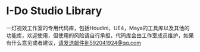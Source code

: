 ﻿# I-Do Studio Library
一灯视效工作室的专用代码库，包括Houdini，UE4，Maya的工具库以及其他的功能库，欢迎使用，但使用的风险请自行承担，代码库会由工作室成员维护，如果有什么意见或者建议，请发送邮件到592041924@qq.com

